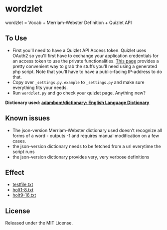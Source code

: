 # wordzlet
wordzlet = Vocab + Merriam-Webster Definition + Quizlet API

## To Use
 - First you'll need to have a Quizlet API Access token. Quizlet uses OAuth2 so you'll first have to exchange your application credentials for an access token to use the private functionalities. [This page](https://quizlet.com/api/2.0/docs/oauth-example-php) provides a pretty convenient way to grab the stuffs you'll need using a generated php script. Note that you'll have to have a public-facing IP-address to do that.
 - Copy over `_settings.py.example` to `_settings.py` and make sure everything fits your needs.
 - Run `wordzlet.py` and go check your quizlet page. Anything new?

**Dictionary used: [adambom/dictionary: English Language Dictionary](https://github.com/adambom/dictionary)**

## Known issues
 - The json-version Merriam-Webster dictionary used doesn't recognize all forms of a word - outputs -1 and requires manual modification on a few cases.
 - the json-version dictionary needs to be fetched from a url everytime the script runs
 - the json-version dictionary provides very, very verbose definitions

## Effect
 - [testfile.txt](https://quizlet.com/178733991/dynamiccachetestfiletxt-flash-cards/)
 - [holt1-8.txt](https://quizlet.com/178734153/dynamiccacheholt1-8txt-flash-cards/)
 - [holt9-16.txt](https://quizlet.com/178734283/dynamiccacheholt9-16txt-flash-cards/)
## License
Released under the MIT License.
